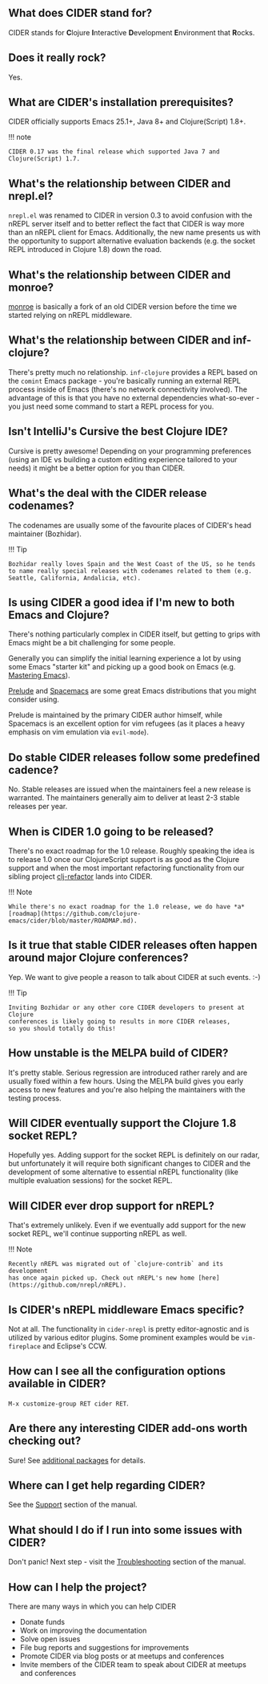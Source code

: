 ## What does CIDER stand for?

CIDER stands for **C**lojure **I**nteractive **D**evelopment **E**nvironment that **R**ocks.

## Does it really rock?

Yes.

## What are CIDER's installation prerequisites?

CIDER officially supports Emacs 25.1+, Java 8+ and Clojure(Script) 1.8+.


!!! note

    CIDER 0.17 was the final release which supported Java 7 and Clojure(Script) 1.7.

## What's the relationship between CIDER and nrepl.el?

`nrepl.el` was renamed to CIDER in version 0.3 to avoid confusion with the nREPL
server itself and to better reflect the fact that CIDER is way more than an
nREPL client for Emacs.  Additionally, the new name presents us with the
opportunity to support alternative evaluation backends (e.g. the socket REPL
introduced in Clojure 1.8) down the road.

## What's the relationship between CIDER and monroe?

[monroe](https://github.com/sanel/monroe) is basically a fork of an old CIDER
version before the time we started relying on nREPL middleware.

## What's the relationship between CIDER and inf-clojure?

There's pretty much no relationship. `inf-clojure` provides a REPL based on the
`comint` Emacs package - you're basically running an external REPL process
inside of Emacs (there's no network connectivity involved).  The advantage of
this is that you have no external dependencies what-so-ever - you just need some
command to start a REPL process for you.

## Isn't IntelliJ's Cursive the best Clojure IDE?

Cursive is pretty awesome! Depending on your programming preferences (using an IDE vs
building a custom editing experience tailored to your needs) it might be a better
option for you than CIDER.

## What's the deal with the CIDER release codenames?

The codenames are usually some of the favourite places of CIDER's head
maintainer (Bozhidar).

!!! Tip

    Bozhidar really loves Spain and the West Coast of the US, so he tends
    to name really special releases with codenames related to them (e.g.
    Seattle, California, Andalicia, etc).

## Is using CIDER a good idea if I'm new to both Emacs and Clojure?

There's nothing particularly complex in CIDER itself, but getting to
grips with Emacs might be a bit challenging for some people.

Generally you can simplify the initial learning experience a lot by using some
Emacs "starter kit" and picking up a good book on Emacs
(e.g. [Mastering Emacs](https://www.masteringemacs.org/)).

[Prelude](https://github.com/bbatsov/prelude)
and [Spacemacs](http://spacemacs.org/) are some great Emacs distributions that
you might consider using.

Prelude is maintained by the primary CIDER author himself, while
Spacemacs is an excellent option for vim refugees (as it places a heavy emphasis
on vim emulation via `evil-mode`).

## Do stable CIDER releases follow some predefined cadence?

No. Stable releases are issued when the maintainers feel a new release is
warranted. The maintainers generally aim to deliver at least 2-3 stable releases
per year.

## When is CIDER 1.0 going to be released?

There's no exact roadmap for the 1.0 release. Roughly speaking the idea is to
release 1.0 once our ClojureScript support is as good as the Clojure support and
when the most important refactoring functionality from our sibling
project [clj-refactor](https://github.com/clojure-emacs/clj-refactor.el) lands
into CIDER.

!!! Note

    While there's no exact roadmap for the 1.0 release, we do have *a*
    [roadmap](https://github.com/clojure-emacs/cider/blob/master/ROADMAP.md).

## Is it true that stable CIDER releases often happen around major Clojure conferences?

Yep. We want to give people a reason to talk about CIDER at such events. :-)

!!! Tip

    Inviting Bozhidar or any other core CIDER developers to present at Clojure
    conferences is likely going to results in more CIDER releases,
    so you should totally do this!

## How unstable is the MELPA build of CIDER?

It's pretty stable. Serious regression are introduced rather rarely and are
usually fixed within a few hours. Using the MELPA build gives you early access to
new features and you're also helping the maintainers with the testing process.

## Will CIDER eventually support the Clojure 1.8 socket REPL?

Hopefully yes. Adding support for the socket REPL is definitely on our radar, but
unfortunately it will require both significant changes to CIDER and the development
of some alternative to essential nREPL functionality (like multiple evaluation sessions)
for the socket REPL.

## Will CIDER ever drop support for nREPL?

That's extremely unlikely. Even if we eventually add support for the new socket REPL,
we'll continue supporting nREPL as well.

!!! Note

    Recently nREPL was migrated out of `clojure-contrib` and its development
    has once again picked up. Check out nREPL's new home [here](https://github.com/nrepl/nREPL).

## Is CIDER's nREPL middleware Emacs specific?

Not at all. The functionality in `cider-nrepl` is pretty editor-agnostic and is
utilized by various editor plugins. Some prominent examples would be
`vim-fireplace` and Eclipse's CCW.

## How can I see all the configuration options available in CIDER?

`M-x customize-group RET cider RET`.

## Are there any interesting CIDER add-ons worth checking out?

Sure! See [additional packages](additional_packages.md) for details.

## Where can I get help regarding CIDER?

See the [Support](about/support.md) section of the manual.

## What should I do if I run into some issues with CIDER?

Don't panic! Next step - visit the [Troubleshooting](troubleshooting.md) section of
the manual.

## How can I help the project?

There are many ways in which you can help CIDER

* Donate funds
* Work on improving the documentation
* Solve open issues
* File bug reports and suggestions for improvements
* Promote CIDER via blog posts or at meetups and conferences
* Invite members of the CIDER team to speak about CIDER at meetups and conferences
